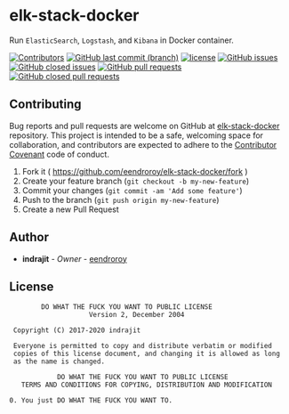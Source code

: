 # elk-stack-docker

Run `ElasticSearch`, `Logstash`, and `Kibana` in Docker container.

[![Contributors](https://img.shields.io/github/contributors/eendroroy/elk-stack-docker.svg)](https://github.com/eendroroy/elk-stack-docker/graphs/contributors)
[![GitHub last commit (branch)](https://img.shields.io/github/last-commit/eendroroy/elk-stack-docker/master.svg)](https://github.com/eendroroy/elk-stack-docker)
[![license](https://img.shields.io/github/license/eendroroy/elk-stack-docker.svg)](https://github.com/eendroroy/elk-stack-docker/blob/master/LICENSE)
[![GitHub issues](https://img.shields.io/github/issues/eendroroy/elk-stack-docker.svg)](https://github.com/eendroroy/elk-stack-docker/issues)
[![GitHub closed issues](https://img.shields.io/github/issues-closed/eendroroy/elk-stack-docker.svg)](https://github.com/eendroroy/elk-stack-docker/issues?q=is%3Aissue+is%3Aclosed)
[![GitHub pull requests](https://img.shields.io/github/issues-pr/eendroroy/elk-stack-docker.svg)](https://github.com/eendroroy/elk-stack-docker/pulls)
[![GitHub closed pull requests](https://img.shields.io/github/issues-pr-closed/eendroroy/elk-stack-docker.svg)](https://github.com/eendroroy/elk-stack-docker/pulls?q=is%3Apr+is%3Aclosed)

## Contributing

Bug reports and pull requests are welcome on GitHub at [elk-stack-docker](https://github.com/eendroroy/elk-stack-docker) repository.
This project is intended to be a safe, welcoming space for collaboration, and contributors are expected to adhere to
the [Contributor Covenant](http://contributor-covenant.org) code of conduct.

  1. Fork it ( https://github.com/eendroroy/elk-stack-docker/fork )
  1. Create your feature branch (`git checkout -b my-new-feature`)
  1. Commit your changes (`git commit -am 'Add some feature'`)
  1. Push to the branch (`git push origin my-new-feature`)
  1. Create a new Pull Request

## Author

* **indrajit** - *Owner* - [eendroroy](https://github.com/eendroroy)

## License

```
        DO WHAT THE FUCK YOU WANT TO PUBLIC LICENSE
                    Version 2, December 2004

 Copyright (C) 2017-2020 indrajit

 Everyone is permitted to copy and distribute verbatim or modified
 copies of this license document, and changing it is allowed as long
 as the name is changed.

            DO WHAT THE FUCK YOU WANT TO PUBLIC LICENSE
   TERMS AND CONDITIONS FOR COPYING, DISTRIBUTION AND MODIFICATION

0. You just DO WHAT THE FUCK YOU WANT TO.
```

